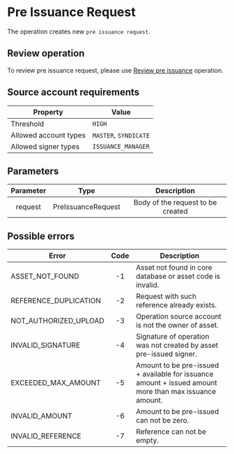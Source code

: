 # Pre Issuance Request

The operation creates new `pre issuance request`.

## Review operation

To review pre issuance request, please use [Review pre issuance][1] operation.

## Source account requirements

| Property              | Value                 |
|-----------------------|-----------------------|
| Threshold             | `HIGH`                  |
| Allowed account types | `MASTER`, `SYNDICATE` |
| Allowed signer types  | `ISSUANCE_MANAGER`    |

## Parameters

| Parameter |       Type         | Description                       |
|:---------:|:------------------:|:---------------------------------:|
|  request  | PreIssuanceRequest | Body of the request to be created |

## Possible errors

| Error                 | Code | Description                                                                                            |
|-----------------------|:----:|--------------------------------------------------------------------------------------------------------|
| ASSET_NOT_FOUND       | -1   | Asset not found in core database or asset code is invalid.                                             |
| REFERENCE_DUPLICATION | -2   | Request with such reference already exists.                                                            |
| NOT_AUTHORIZED_UPLOAD | -3   | Operation source account is not the owner of asset.                                                     |
| INVALID_SIGNATURE     | -4   | Signature of operation was not created by asset pre-issued signer.                                     |
| EXCEEDED_MAX_AMOUNT   | -5   | Amount to be pre-issued + available for issuance amount + issued amount more than max issuance amount. |
| INVALID_AMOUNT        | -6   | Amount to be pre-issued can not be zero.                                                               |
| INVALID_REFERENCE     | -7   | Reference can not be empty.                                                                            |

[1]: /tech/requests/review_pre_issuance.md

